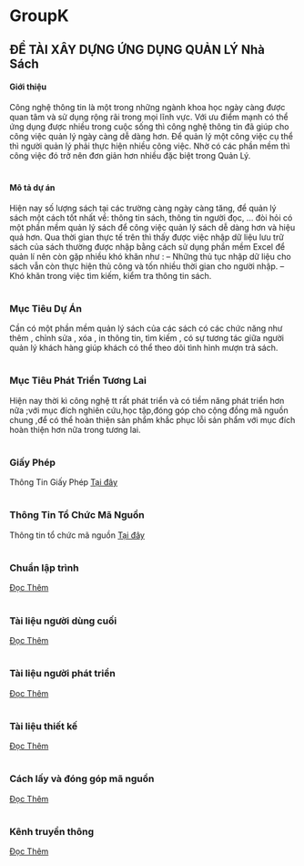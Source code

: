# GroupK
## ĐỀ TÀI XÂY DỰNG ỨNG DỤNG QUẢN LÝ Nhà Sách

#### Giới thiệu
Công nghệ thông tin là một trong những ngành khoa học ngày càng được quan tâm và sử dụng rộng rãi trong mọi lĩnh vực. Với ưu điểm mạnh có thể ứng dụng được nhiều trong cuộc sống thì công nghệ thông tin đã giúp cho công việc quản lý ngày càng dễ dàng hơn. Để quản lý một công việc cụ thể thì người quản lý phải thực hiện nhiều công việc. Nhờ có các phần mềm thì công việc đó trở nên đơn giản hơn nhiều đặc biệt trong Quản Lý.
#
#### Mô tả dự án
Hiện nay số lượng sách tại các trường càng ngày càng tăng, để quản lý sách một cách tốt nhất về: thông tin sách, thông tin người đọc, …  đòi hỏi có một phần mềm quản  lý sách để công việc quản lý sách dễ dàng hơn và hiệu quả hơn.
Qua thời gian thực tế trên thì thấy được việc nhập dữ liệu lưu trữ sách của sách thường được nhập bằng cách sử dụng phần mềm Excel để quản lí nên còn gặp nhiều khó khăn như :
–	Những thủ tục nhập dữ liệu cho sách vẫn còn thực hiện thủ công và tốn nhiều thời gian cho người nhập.
–	Khó khăn trong việc tìm kiếm, kiểm tra thông tin sách.
#
### Mục Tiêu Dự Án
Cần có một phần mềm quản lý sách của các sách có các chức năng như  thêm , chỉnh sửa , xóa , in thông tin, tìm kiếm , có sự tương tác giữa người quản lý khách hàng giúp khách có thể theo dõi tình hình mượn trả sách.
#
### Mục Tiêu Phát Triển Tương Lai
Hiện nay thời kì công nghệ tt rất phát triển và có tiềm năng phát triển hơn nữa ;với mục đích nghiên cứu,học tập,đóng góp cho cộng đồng mã nguồn chung ,để có thể hoàn thiện sản phẩm khắc phục lỗi sản phẩm với mục đích hoàn thiện hơn nữa trong tương lai.
#
### Giấy Phép
Thông Tin Giấy Phép [Tại đây](https://github.com/GroupKT/GroupK/blob/master/LICENSE)
#
### Thông Tin Tổ Chức Mã Nguồn
Thông tin tổ chức mã nguồn [Tại đây](https://github.com/GroupKT/GroupK/blob/master/ThongTinToChucManguon.md)
#
### Chuẩn lập trình 
[Đọc Thêm](https://github.com/GroupKT/GroupK/blob/master/Chuanlaptrinh.md)
#
### Tài liệu người dùng cuối
[Đọc Thêm](https://github.com/GroupKT/GroupK/blob/master/End%20User.md)
#
### Tài liệu người phát triển
[Đọc Thêm](https://github.com/GroupKT/GroupK/blob/master/TaiLieuNhaPhatTrien.md)
#
### Tài liệu thiết kế
[Đọc Thêm](https://github.com/GroupKT/GroupK/blob/master/TaiLieuThietKe.md)
#
### Cách lấy và đóng góp mã nguồn
[Đọc Thêm](https://github.com/GroupKT/GroupK/blob/master/Lay%20va%20dong%20gop%20ma.md)
#
### Kênh truyền thông
[Đọc Thêm](https://www.facebook.com/Nh%C3%A0-S%C3%A1ch-Kim-%C4%90%E1%BB%93ng-438016783240286/)
